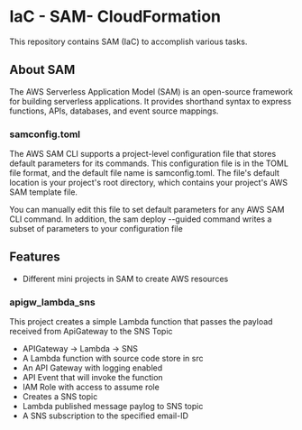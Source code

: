 #  IaC - SAM- CloudFormation 
This repository contains SAM (IaC) to accomplish various tasks.

## About SAM

The AWS Serverless Application Model (SAM) is an open-source framework for building serverless applications. It provides shorthand syntax to express functions, APIs, databases, and event source mappings.

### samconfig.toml
The AWS SAM CLI supports a project-level configuration file that stores default parameters for its commands. This configuration file is in the TOML file format, and the default file name is samconfig.toml. The file's default location is your project's root directory, which contains your project's AWS SAM template file.

You can manually edit this file to set default parameters for any AWS SAM CLI command. In addition, the sam deploy --guided command writes a subset of parameters to your configuration file

## Features

- Different mini projects in SAM to create AWS resources

### apigw_lambda_sns
This project creates a simple Lambda function that passes the payload received from ApiGateway to the SNS Topic
- APIGateway → Lambda → SNS
- A Lambda function with source code store in src
- An API Gateway with logging enabled
- API Event that will invoke the function
- IAM Role with access to assume role
- Creates a SNS topic
- Lambda published message paylog to SNS topic
- A SNS subscription to the specified email-ID

